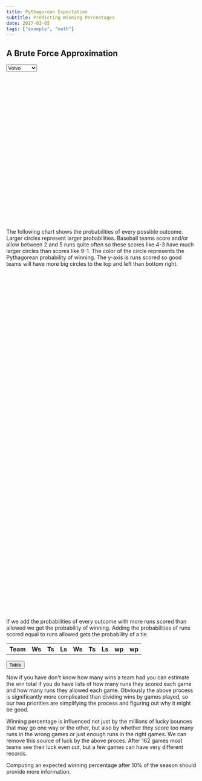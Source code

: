 ```yaml
---
title: Pythagorean Expectation
subtitle: Predicting Winning Percentages
date: 2017-03-05
tags: ["example", "math"]
---
```






## A Brute Force Approximation


<select onchange="updateTeamRuns(this.value)">
  <option value="ATL">Volvo</option>
  <option value="ARI">Saab</option>
  <option value="DET">Mercedes</option>
  <option value="TEX">Audi</option>
</select>

<div id="runs_chart" style="width: 900px; height: 400px"></div>

The following chart shows the probabilities of every possible outcome. Larger circles represent larger probabilities. Baseball teams score and/or allow between 2 and 5 runs quite often so these scores like 4-3 have much larger circles than scores like 9-1. The color of the circle represents the Pythagorean probability of winning. The y-axis is runs scored so good teams will have more big circles to the top and left than bottom right.

<div id="series_chart" style="width: 900px; height: 900px"></div>

If we add the probabilities of every outcome with more runs scored than allowed we get the probability of winning. Adding the probabilities of runs scored equal to runs allowed gets the probability of a tie.


<table id="teamsTable">
	<tr>
		<th>Team</th><th>Ws</th><th>Ts</th><th>Ls</th><th>Ws</th><th>Ts</th><th>Ls</th><th>wp</th><th>wp</th>
	</tr>
	
</table>


<button onclick="createFirstTable()">Table</button>

Now if you have don't know how many wins a team had you can estimate the win total if you do have lists of how many runs they scored each game and how many runs they allowed each game. Obviously the above process is significantly more complicated than dividing wins by games played, so our two priorities are simplifying the process and figuring out why it might be good.

Winning percentage is influenced not just by the millions of lucky bounces that may go one way or the other, but also by whether they score too many runs in the wrong games or just enough runs in the right games. We can remove this source of luck by the above proces. After 162 games most teams see their luck even out, but a few games can have very different records.

Computing an expected winning percentage after 10% of the season should provide more information.



